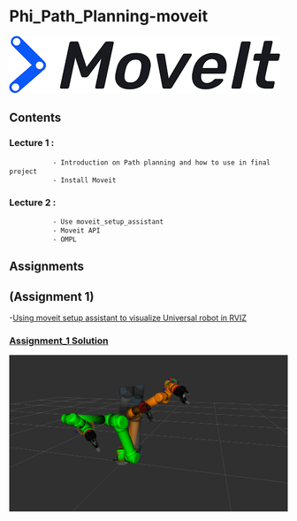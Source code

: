 # Phi_Path_Planning-moveit

![image](https://github.com/Alie20/Phi_Path_Planning-moveit/blob/main/download.png)

## Contents

### Lecture 1 : 
               - Introduction on Path planning and how to use in final project 
               - Install Moveit
              
### Lecture 2 : 
               - Use moveit_setup_assistant 
               - Moveit API
               - OMPL 

## Assignments 

## (Assignment 1) 
 -[Using moveit setup assistant to visualize Universal robot in RVIZ](https://github.com/Alie20/Phi_Path_Planning-moveit/tree/main/Assignment1)
### [Assignment_1 Solution](https://github.com/Alie20/Phi_Path_Planning-moveit/tree/main/Assignment1/Solution/ur5_gripper_moveit_config)
![image](https://github.com/Alie20/Phi_Path_Planning-moveit/blob/main/Screenshot%20from%202022-07-22%2015-24-27.png)


              
               
   
                
               

